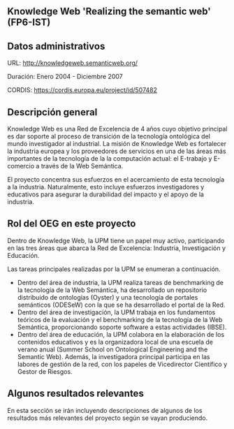 ## Knowledge Web 'Realizing the semantic web' (FP6-IST)

## Datos administrativos
URL: http://knowledgeweb.semanticweb.org/

Duración: Enero 2004 - Diciembre 2007

CORDIS: https://cordis.europa.eu/project/id/507482

## Descripción general

Knowledge Web es una Red de Excelencia de 4 años cuyo objetivo principal es dar soporte al proceso de transición de la tecnología ontológica del mundo investigador al industrial. La misión de Knowledge Web es fortalecer la industria europea y los proveedores de servicios en una de las áreas más importantes de la tecnología de la la computación actual: el E-trabajo y E-comercio a través de la Web Semántica. 

El proyecto concentra sus esfuerzos en el acercamiento de esta tecnología a la industria. Naturalmente, esto incluye esfuerzos investigadores y educativos para asegurar la durabilidad del impacto y el apoyo de la industria. 



## Rol del OEG en este proyecto

Dentro de Knowledge Web, la UPM tiene un papel muy activo, participando en las tres áreas que abarca la Red de Excelencia: Industria, Investigación y Educación. 

Las tareas principales realizadas por la UPM se enumeran a continuación. 

- Dentro del área de industria, la UPM realiza tareas de benchmarking de la tecnología de la Web Semántica, ha desarrollado un repositorio distribuido de ontologías (Oyster) y una tecnología de portales semánticos (ODESeW) con la que se ha desarrollado el portal de la Red. 
- Dentro del área de investigación, la UPM trabaja en los fundamentos teóricos de la evaluación y el benchmarking de la tecnología de la Web Semántica, proporcionando soporte software a estas actividades (IBSE). 
- Dentro del área de educación, la UPM colabora en la elaboración de los contenidos educativos y es la organizadora local de una escuela de verano anual (Summer School on Ontological Engineering and the Semantic Web). Además, la investigadora principal participa en las labores de gestión de la red, con los papeles de Vicedirector Científico y Gestor de Riesgos.

## Algunos resultados relevantes
En esta sección se irán incluyendo descripciones de algunos de los resultados más relevantes del proyecto según se vayan produciendo.